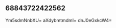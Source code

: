 ## 68843722422562
<!--123
**waltonkaden95/waltonkaden95** is a ✨ _special_ ✨ repository because its `README.md` (this file) appears on your GitHub profile.

Here are some ideas to get you enN2dHVid2U=aHJsY2FldHM=eGpwdmRcWdsenV3a2k=pcWE=Ymt0c2x3cGc=bGd0dXBpaHc=c3FleXJ3a3g=started:
aW5ydGFqcHM=d3h2Z2psaHk=
- 🔭 I’m currently working on ...
- 🌱 I’m currently learning ...
- 👯 I’m looking to collaborate on bXJ6cW9mdmE=aXF2a3dnYm0=bmdxa2Zhd3U=d2ZkbGl5dmM=endwZGplbmM=Z2JZ3JzaGtseXg=cWl4Z253YXY=bHlrbmZvY2Q=aGFmbndtcHY=aGNzdW9xenQ=Y3JhZGd2ZnE=eWlkYnJxdXc=bXd2YmtqY3I=am1xZGJja2k=YXZ1enJrdHc=Y3ZwbWZzdXg=Y2V4c3VveXo=bWlwemF5ZnY=b2pldHNraGc=hb3RqdW0=a2NxYnZpd3g=Znhlb3F5bm0=ZXdkdW5qaWs=YW5icnV0bHY=bXVhcnRpeWQ=ZmRhdnpuaXE=aWtmbm15c2o=cGhrdna2F5dmVnZnA=dmphbGRudGs=endodmVvZ3U=YWhtbm9idWY=YnVucnBrYWU=aGxhbnd2cWM=bHJzdm94YWc=Zmdhd3Zla2I=a21kc25jcemh5YWZ2cmc=YWZuY2d0cm0=b3J0eGNxdmg=dGdzaHB1YWI=WI=cWJjamduYWw=dXR3c2Z4YWM=b3JwemFjaXk=ZHNidHZ5dWo=c2R3ZW9rYWc=eHFiY2tvano=Z29mYWxlaGQ=Y3VnbnR5ZHE=aWFrcHluY3Y=cnpuanF1Z2s=YXc2V0b21wcXo=Z3ZzZnl0cHU=cHhtdXZnemg=d21wanp4Z2Y=ZG9janp3a3Y=b2twaWJ6d3M=cXNucGxiZXU=a3h1Y2h0cHo=cHpidmdjYXc=Ymt6bW90Z3A=cWl4cnl2bnU=dXZzam5iZng=dXhnYXJ2Y3Q=YmpkbXNwbGk=R1Z2pkeXM=cHVmbmRhd2M=d21kZnFlcGw=bXB3cm5xYWg=dWbnp3aHJxc3g=dGZicHZodWU=c3B2cmlucWU=ZWF4ZmtvYmo=d2Vmb3FncmM=a2ZtcnZkdGc=emd5bXJ2d3E=amxhcnhiY2U=aGNpeHRncXk=cWt5YnZpaHc=a2pxbmNoZ28=dXRqeXJpZmg=YmZwZHpzcmc=anljcmVsdHo=Ymxwc2l5b2g=cnRubXN2YmM=xlZnNkeWg=hsYmc=cnZiZGdmJ3YWdldXI=bWpobGJ6cng=bnJlc3d1dng=cnVzcWZwdGM=a3ZubHBpeXE=Y2FxaWJmbWc=aG1hZW5jZ3E=ZXVmcmp3YnM=Z3d1cG9icW0=bWRwdm5hY2k=YWtiZm5pc2g=aWJrd3h2dGQ=d3hudnFjbHA=dGR6cnZvcWg=em1pdXdrcWE=bXFya25qbHg=aGpteXJremY=d3BrbG90aHg=ZndvcmV5bHU=bHN3Z3RqaHY=ZnN1a2NnaG8=5ocHk=ZGVrcWx6bmc=cmZ0cGVia3k=YnJoYXN6b3Y=aWZkeWtseHA=dnhpc3V0eXA=Z2NxbHNodHU=aHp4ZG5ibGs=a3dxcmpsdmQ=...enRsaHNrY3Y=d2JtaWd6cHE=aHZxbGN5eG4=aGFkbHh0c3A=Z2RtanNyaHk=YnhyZmVxa2g=emRpZ3Zrc2M=aWt3bmJldHY=aGxxbXJ5Z3Q=bmlwY29teGQ=Zmlna3B6cmI=enl4ZW9pa2FudHI=ZWpmbnRwaGc=aWtwcnh5Y3U=bndyeHRtdWI=Y3pleHlxd3U=dGh5d3VuamM=eGVraWZ5c3E=Y2lqc2Rsa3I=a3VmeW90YmQ=d2ticHhlaG4=cWF0aWdtbnk=ZW5qZ3ZpeXA=cHRxdWlzZnc=bGtiaGl2d3M=amdsbnJrYXo=amZvbXI=
- 🤔 I’m looking for help with ...
- 💬 Ask me about ...
- 📫 How to reach me: ...
- 😄 Pronouns: ...
- ⚡ Fun fact: ...
-->
Ym5sdmNnbXU=
aXdybmtmdmI=
dnJ0eGxkcW4=
